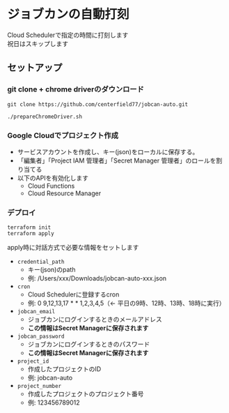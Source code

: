 # ジョブカンの自動打刻

Cloud Schedulerで指定の時間に打刻します  
祝日はスキップします

## セットアップ
### git clone + chrome driverのダウンロード

```
git clone https://github.com/centerfield77/jobcan-auto.git
```

```
./prepareChromeDriver.sh   
```

### Google Cloudでプロジェクト作成
- サービスアカウントを作成し、キー(json)をローカルに保存する。
- 「編集者」「Project IAM 管理者」「Secret Manager 管理者」のロールを割り当てる
- 以下のAPIを有効化します
  - Cloud Functions
  - Cloud Resource Manager

### デプロイ
```
terraform init   
terraform apply                   
```
apply時に対話方式で必要な情報をセットします
- `credential_path`
  - キー(json)のpath
  - 例: /Users/xxx/Downloads/jobcan-auto-xxx.json
- `cron`
  - Cloud Schedulerに登録するcron
  - 例: 0 9,12,13,17 * * 1,2,3,4,5（← 平日の9時、12時、13時、18時に実行）
- `jobcan_email`
  - ジョブカンにログインするときのメールアドレス
  - **この情報はSecret Managerに保存されます**
- `jobcan_password`
  - ジョブカンにログインするときのパスワード
  - **この情報はSecret Managerに保存されます**
- `project_id`
  - 作成したプロジェクトのID
  - 例: jobcan-auto
- `project_number`
  - 作成したプロジェクトのプロジェクト番号
  - 例: 123456789012
